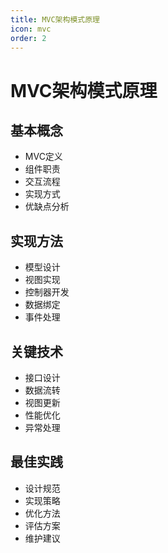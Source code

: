 ```yaml
---
title: MVC架构模式原理
icon: mvc
order: 2
---
```


# MVC架构模式原理

## 基本概念
- MVC定义
- 组件职责
- 交互流程
- 实现方式
- 优缺点分析

## 实现方法
- 模型设计
- 视图实现
- 控制器开发
- 数据绑定
- 事件处理

## 关键技术
- 接口设计
- 数据流转
- 视图更新
- 性能优化
- 异常处理

## 最佳实践
- 设计规范
- 实现策略
- 优化方法
- 评估方案
- 维护建议
